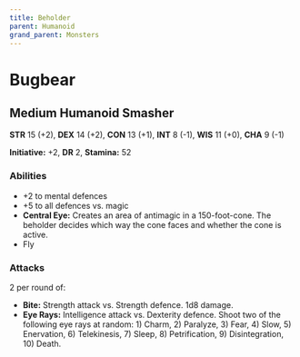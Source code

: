 ```yaml
---
title: Beholder
parent: Humanoid
grand_parent: Monsters
---
```


# Bugbear

## Medium Humanoid Smasher
**STR** 15 (+2), **DEX** 14 (+2), **CON** 13 (+1), **INT** 8 (-1), **WIS** 11 (+0), **CHA** 9 (-1)

**Initiative:** +2, **DR** 2, **Stamina:** 52

### Abilities
* +2 to mental defences
* +5 to all defences vs. magic
* **Central Eye:** Creates an area of antimagic in a 150-foot-cone. The beholder decides which way the cone faces and whether the cone is active.
* Fly

### Attacks
2 per round of:
* **Bite:** Strength attack vs. Strength defence. 1d8 damage.
* **Eye Rays:** Intelligence attack vs. Dexterity defence. Shoot two of the following eye rays at random: 1) Charm, 2) Paralyze, 3) Fear, 4) Slow, 5) Enervation, 6) Telekinesis, 7) Sleep, 8) Petrification, 9) Disintegration, 10) Death.

